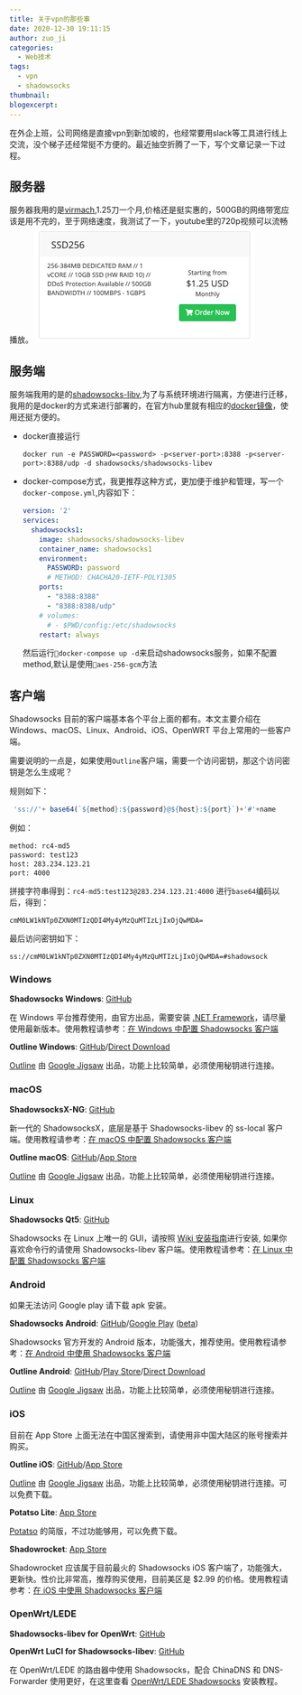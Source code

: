```yaml
---
title: 关于vpn的那些事
date: 2020-12-30 19:11:15
author: zuo_ji
categories:
  - Web技术
tags:
  - vpn
  - shadowsocks
thumbnail:
blogexcerpt:
---
```


在外企上班，公司网络是直接vpn到新加坡的，也经常要用slack等工具进行线上交流，没个梯子还经常挺不方便的。最近抽空折腾了一下，写个文章记录一下过程。

## 服务器
服务器我用的是[virmach](https://billing.virmach.com/index.php?rp=/store/kvm-and-ssd-windows-vps),1.25刀一个月,价格还是挺实惠的，500GB的网络带宽应该是用不完的，至于网络速度，我测试了一下，youtube里的720p视频可以流畅播放。
![](img/2020-12-31-00-28-50.png)

## 服务端
服务端我用的是的[shadowsocks-libv](https://github.com/shadowsocks/shadowsocks-libev),为了与系统环境进行隔离，方便进行迁移，我用的是docker的方式来进行部署的，在官方hub里就有相应的[docker镜像](https://hub.docker.com/r/shadowsocks/shadowsocks-libev)，使用还挺方便的。
<!-- more -->
- docker直接运行
  ```shell
  docker run -e PASSWORD=<password> -p<server-port>:8388 -p<server-port>:8388/udp -d shadowsocks/shadowsocks-libev
  ```
- docker-compose方式，我更推荐这种方式，更加便于维护和管理，写一个`docker-compose.yml`,内容如下：
  ```yaml
  version: '2'
  services:
    shadowsocks1:
      image: shadowsocks/shadowsocks-libev
      container_name: shadowsocks1
      environment:
        PASSWORD: password
        # METHOD: CHACHA20-IETF-POLY1305
      ports:
        - "8388:8388"
        - "8388:8388/udp"
      # volumes: 
        # - $PWD/config:/etc/shadowsocks
      restart: always
  ```
  然后运行`docker-compose up -d`来启动shadowsocks服务，如果不配置method,默认是使用`aes-256-gcm`方法

## 客户端
Shadowsocks 目前的客户端基本各个平台上面的都有。本文主要介绍在 Windows、macOS、Linux、Android、iOS、OpenWRT 平台上常用的一些客户端。

需要说明的一点是，如果使用`Outline`客户端，需要一个访问密钥，那这个访问密钥是怎么生成呢？

规则如下：
```js
 'ss://'+ base64(`${method}:${password}@${host}:${port}`)+'#'+name
```
例如：
```properties
method: rc4-md5
password: test123
host: 283.234.123.21
port: 4000
```
拼接字符串得到：`rc4-md5:test123@283.234.123.21:4000`
进行`base64`编码以后，得到：
```
cmM0LW1kNTp0ZXN0MTIzQDI4My4yMzQuMTIzLjIxOjQwMDA=
```
最后访问密钥如下：
```
ss://cmM0LW1kNTp0ZXN0MTIzQDI4My4yMzQuMTIzLjIxOjQwMDA=#shadowsock
```

### Windows

**Shadowsocks Windows**: [GitHub](https://github.com/shadowsocks/shadowsocks-windows/releases)

在 Windows 平台推荐使用，由官方出品，需要安装 [.NET Framework](https://www.microsoft.com/net/download/dotnet-framework-runtime)，请尽量使用最新版本。使用教程请参考：[在 Windows 中配置 Shadowsocks 客户端](https://www.vpnto.net/posts/windows-shadowsocks/)

**Outline Windows**: [GitHub](https://github.com/Jigsaw-Code/outline-client/)/[Direct Download](https://raw.githubusercontent.com/Jigsaw-Code/outline-releases/master/client/Outline-Client.exe)

[Outline](https://getoutline.org/) 由 [Google Jigsaw](https://jigsaw.google.com/) 出品，功能上比较简单，必须使用秘钥进行连接。

### macOS

**ShadowsocksX-NG**: [GitHub](https://github.com/shadowsocks/ShadowsocksX-NG/releases)

新一代的 ShadowsocksX，底层是基于 Shadowsocks-libev 的 ss-local 客户端。使用教程请参考：[在 macOS 中配置 Shadowsocks 客户端](https://vpnto.net/posts/macos-shadowsocks/)

**Outline macOS**: [GitHub](https://github.com/Jigsaw-Code/outline-client/)/[App Store](https://itunes.apple.com/app/outline-app/id1356178125)

[Outline](https://getoutline.org/) 由 [Google Jigsaw](https://jigsaw.google.com/) 出品，功能上比较简单，必须使用秘钥进行连接。

### Linux

**Shadowsocks Qt5**: [GitHub](https://github.com/shadowsocks/shadowsocks-qt5/wiki/Installation)

Shadowsocks 在 Linux 上唯一的 GUI，请按照 [Wiki 安装指南](https://github.com/shadowsocks/shadowsocks-qt5/wiki/Installation)进行安装, 如果你喜欢命令行的请使用 Shadowsocks-libev 客户端。使用教程请参考：[在 Linux 中配置 Shadowsocks 客户端](https://vpnto.net/posts/linux-shadowsocks/)

### Android

如果无法访问 Google play 请下载 apk 安装。

**Shadowsocks Android**: [GitHub](https://github.com/shadowsocks/shadowsocks-android/releases)/[Google Play](https://play.google.com/store/apps/details?id=com.github.shadowsocks) ([beta](https://play.google.com/apps/testing/com.github.shadowsocks))

Shadowsocks 官方开发的 Android 版本，功能强大，推荐使用。使用教程请参考：[在 Android 中使用 Shadowsocks 客户端](https://vpnto.net/posts/android-shadowsocks/)

**Outline Android**: [GitHub](https://github.com/Jigsaw-Code/outline-client/)/[Play Store](https://play.google.com/store/apps/details?id=org.outline.android.client)/[Direct Download](https://github.com/Jigsaw-Code/outline-releases/blob/master/client/Outline.apk?raw=true)

[Outline](https://getoutline.org/) 由 [Google Jigsaw](https://jigsaw.google.com/) 出品，功能上比较简单，必须使用秘钥进行连接。

### iOS

目前在 App Store 上面无法在中国区搜索到，请使用非中国大陆区的账号搜索并购买。

**Outline iOS**: [GitHub](https://github.com/Jigsaw-Code/outline-client/)/[App Store](https://itunes.apple.com/app/outline-app/id1356177741)

[Outline](https://getoutline.org/) 由 [Google Jigsaw](https://jigsaw.google.com/) 出品，功能上比较简单，必须使用秘钥进行连接。可以免费下载。

**Potatso Lite**: [App Store](https://itunes.apple.com/app/potatso-lite/id1239860606)

[Potatso](https://potatso.com/) 的简版，不过功能够用，可以免费下载。

**Shadowrocket**: [App Store](https://itunes.apple.com/app/shadowrocket/id932747118)

Shadowrocket 应该属于目前最火的 Shadowsocks iOS 客户端了，功能强大，更新快。性价比非常高，推荐购买使用，目前美区是 $2.99 的价格。使用教程请参考：[在 iOS 中使用 Shadowsocks 客户端](https://vpnto.net/posts/ios-shadowsocks/)

### OpenWrt/LEDE

**Shadowsocks-libev for OpenWrt**: [GitHub](https://github.com/shadowsocks/openwrt-shadowsocks/releases)

**OpenWrt LuCI for Shadowsocks-libev**: [GitHub](https://github.com/shadowsocks/luci-app-shadowsocks/releases)

在 OpenWrt/LEDE 的路由器中使用 Shadowsocks，配合 ChinaDNS 和 DNS-Forwarder 使用更好，在这里查看 [OpenWrt/LEDE Shadowsocks](https://www.vpnto.net/posts/shadowsocks-openwrt/) 安装教程。